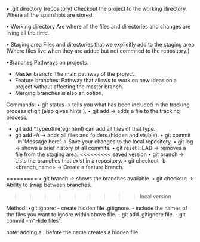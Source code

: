 • .git directory (repository)
Checkout the project to the working directory.
Where all the spanshots are stored.

• Working directory
Are where all the files and directories and changes are living all the time.

• Staging area
Files and directories that we explicitly add to the staging area
(Where files live when they are added but not commited to the repository.)

•Branches
Pathways on projects. 
 - Master branch: The main pathway of the project.
 - Feature branches: Pathway that allows to work on new ideas on a project 
   without affecting the master branch.
 - Merging branches is also an option.

Commands:
• git status -> tells you what has been included in the tracking process of git (also gives hints ).
• git add -> adds a file to the tracking process.
 - git add *.typeoffile(eg: html) can add all files of that type.
 - git add -A -> adds all files and folders (hidden and visible).
• git commit -m"Message here"-> Save your changes to the local repository.
• git log -> shows a brief history of all commits.
• git reset HEAD <file> -> removes a file from the staging area. 
<<<<<<<<< saved version
• git branch -> Lists the branches that exist in a repository.
• git checkout -b <branch_name> -> Create a feature branch.

=========
• git branch -> shows the branches available.
• git checkout -> Ability to swap between branches.
>>>>>>>>> local version

Method: 
•git ignore: 
       - create hidden file .gitignore.
       - include the names of the files you want to ignore within above file.
       - git add .gitignore file.
       - git commit -m"Hide files".


note: adding a . before the name creates a hidden file.